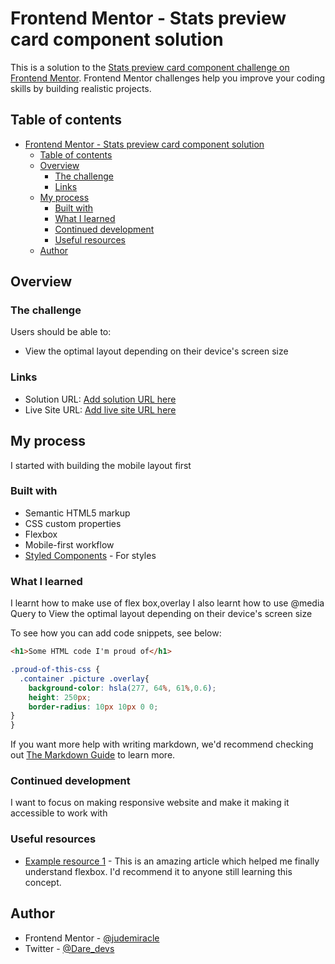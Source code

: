 # Frontend Mentor - Stats preview card component solution

This is a solution to the [Stats preview card component challenge on Frontend Mentor](https://www.frontendmentor.io/challenges/stats-preview-card-component-8JqbgoU62). Frontend Mentor challenges help you improve your coding skills by building realistic projects. 

## Table of contents

- [Frontend Mentor - Stats preview card component solution](#frontend-mentor---stats-preview-card-component-solution)
  - [Table of contents](#table-of-contents)
  - [Overview](#overview)
    - [The challenge](#the-challenge)
    - [Links](#links)
  - [My process](#my-process)
    - [Built with](#built-with)
    - [What I learned](#what-i-learned)
    - [Continued development](#continued-development)
    - [Useful resources](#useful-resources)
  - [Author](#author)
  

## Overview

### The challenge

Users should be able to:

- View the optimal layout depending on their device's screen size


### Links

- Solution URL: [Add solution URL here](https://your-solution-url.com)
- Live Site URL: [Add live site URL here](https://your-live-site-url.com)

## My process

I started with building the mobile layout first  
### Built with

- Semantic HTML5 markup
- CSS custom properties
- Flexbox
- Mobile-first workflow
- [Styled Components](https://styled-components.com/) - For styles

### What I learned

I learnt how to make use of flex box,overlay
I also learnt how to use  @media Query to View the optimal layout depending on their device's screen size

To see how you can add code snippets, see below:

```html
<h1>Some HTML code I'm proud of</h1>
```
```css
.proud-of-this-css {
  .container .picture .overlay{
    background-color: hsla(277, 64%, 61%,0.6);
    height: 250px;
    border-radius: 10px 10px 0 0;
}
}
```

If you want more help with writing markdown, we'd recommend checking out [The Markdown Guide](https://www.markdownguide.org/) to learn more.


### Continued development

I want to focus on making responsive website and make it making it accessible to work with

### Useful resources

- [Example resource 1](https://www.freecodecamp.org/news/learn-flexbox-common-use-cases/#click=https://t.co/t6LGAdTHCY) - This is an amazing article which helped me finally understand flexbox. I'd recommend it to anyone still learning this concept.

## Author

- Frontend Mentor - [@judemiracle](https://www.frontendmentor.io/profile/andreas-15)
- Twitter - [@Dare_devs](https://www.twitter.com/Dare_devs)
